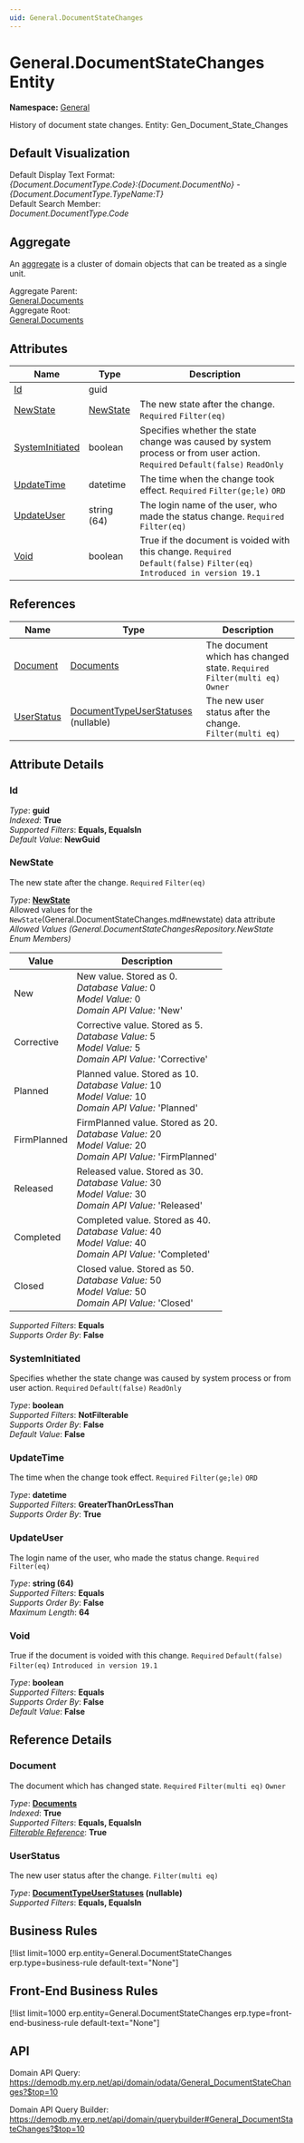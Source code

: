 ```yaml
---
uid: General.DocumentStateChanges
---
```

# General.DocumentStateChanges Entity

**Namespace:** [General](General.md)  

History of document state changes. Entity: Gen_Document_State_Changes

## Default Visualization
Default Display Text Format:  
_{Document.DocumentType.Code}:{Document.DocumentNo} - {Document.DocumentType.TypeName:T}_  
Default Search Member:  
_Document.DocumentType.Code_  

## Aggregate
An [aggregate](https://docs.erp.net/tech/advanced/concepts/aggregates.html) is a cluster of domain objects that can be treated as a single unit.  

Aggregate Parent:  
[General.Documents](General.Documents.md)  
Aggregate Root:  
[General.Documents](General.Documents.md)  

## Attributes

| Name | Type | Description |
| ---- | ---- | --- |
| [Id](General.DocumentStateChanges.md#id) | guid |  
| [NewState](General.DocumentStateChanges.md#newstate) | [NewState](General.DocumentStateChanges.md#newstate) | The new state after the change. `Required` `Filter(eq)` 
| [SystemInitiated](General.DocumentStateChanges.md#systeminitiated) | boolean | Specifies whether the state change was caused by system process or from user action. `Required` `Default(false)` `ReadOnly` 
| [UpdateTime](General.DocumentStateChanges.md#updatetime) | datetime | The time when the change took effect. `Required` `Filter(ge;le)` `ORD` 
| [UpdateUser](General.DocumentStateChanges.md#updateuser) | string (64) | The login name of the user, who made the status change. `Required` `Filter(eq)` 
| [Void](General.DocumentStateChanges.md#void) | boolean | True if the document is voided with this change. `Required` `Default(false)` `Filter(eq)` `Introduced in version 19.1` 

## References

| Name | Type | Description |
| ---- | ---- | --- |
| [Document](General.DocumentStateChanges.md#document) | [Documents](General.Documents.md) | The document which has changed state. `Required` `Filter(multi eq)` `Owner` |
| [UserStatus](General.DocumentStateChanges.md#userstatus) | [DocumentTypeUserStatuses](General.DocumentTypeUserStatuses.md) (nullable) | The new user status after the change. `Filter(multi eq)` |


## Attribute Details

### Id

_Type_: **guid**  
_Indexed_: **True**  
_Supported Filters_: **Equals, EqualsIn**  
_Default Value_: **NewGuid**  

### NewState

The new state after the change. `Required` `Filter(eq)`

_Type_: **[NewState](General.DocumentStateChanges.md#newstate)**  
Allowed values for the `NewState`(General.DocumentStateChanges.md#newstate) data attribute  
_Allowed Values (General.DocumentStateChangesRepository.NewState Enum Members)_  

| Value | Description |
| ---- | --- |
| New | New value. Stored as 0. <br /> _Database Value:_ 0 <br /> _Model Value:_ 0 <br /> _Domain API Value:_ 'New' |
| Corrective | Corrective value. Stored as 5. <br /> _Database Value:_ 5 <br /> _Model Value:_ 5 <br /> _Domain API Value:_ 'Corrective' |
| Planned | Planned value. Stored as 10. <br /> _Database Value:_ 10 <br /> _Model Value:_ 10 <br /> _Domain API Value:_ 'Planned' |
| FirmPlanned | FirmPlanned value. Stored as 20. <br /> _Database Value:_ 20 <br /> _Model Value:_ 20 <br /> _Domain API Value:_ 'FirmPlanned' |
| Released | Released value. Stored as 30. <br /> _Database Value:_ 30 <br /> _Model Value:_ 30 <br /> _Domain API Value:_ 'Released' |
| Completed | Completed value. Stored as 40. <br /> _Database Value:_ 40 <br /> _Model Value:_ 40 <br /> _Domain API Value:_ 'Completed' |
| Closed | Closed value. Stored as 50. <br /> _Database Value:_ 50 <br /> _Model Value:_ 50 <br /> _Domain API Value:_ 'Closed' |

_Supported Filters_: **Equals**  
_Supports Order By_: **False**  

### SystemInitiated

Specifies whether the state change was caused by system process or from user action. `Required` `Default(false)` `ReadOnly`

_Type_: **boolean**  
_Supported Filters_: **NotFilterable**  
_Supports Order By_: **False**  
_Default Value_: **False**  

### UpdateTime

The time when the change took effect. `Required` `Filter(ge;le)` `ORD`

_Type_: **datetime**  
_Supported Filters_: **GreaterThanOrLessThan**  
_Supports Order By_: **True**  

### UpdateUser

The login name of the user, who made the status change. `Required` `Filter(eq)`

_Type_: **string (64)**  
_Supported Filters_: **Equals**  
_Supports Order By_: **False**  
_Maximum Length_: **64**  

### Void

True if the document is voided with this change. `Required` `Default(false)` `Filter(eq)` `Introduced in version 19.1`

_Type_: **boolean**  
_Supported Filters_: **Equals**  
_Supports Order By_: **False**  
_Default Value_: **False**  


## Reference Details

### Document

The document which has changed state. `Required` `Filter(multi eq)` `Owner`

_Type_: **[Documents](General.Documents.md)**  
_Indexed_: **True**  
_Supported Filters_: **Equals, EqualsIn**  
_[Filterable Reference](https://docs.erp.net/dev/domain-api/filterable-references.html)_: **True**  

### UserStatus

The new user status after the change. `Filter(multi eq)`

_Type_: **[DocumentTypeUserStatuses](General.DocumentTypeUserStatuses.md) (nullable)**  
_Supported Filters_: **Equals, EqualsIn**  



## Business Rules

[!list limit=1000 erp.entity=General.DocumentStateChanges erp.type=business-rule default-text="None"]

## Front-End Business Rules

[!list limit=1000 erp.entity=General.DocumentStateChanges erp.type=front-end-business-rule default-text="None"]

## API

Domain API Query:
<https://demodb.my.erp.net/api/domain/odata/General_DocumentStateChanges?$top=10>

Domain API Query Builder:
<https://demodb.my.erp.net/api/domain/querybuilder#General_DocumentStateChanges?$top=10>

